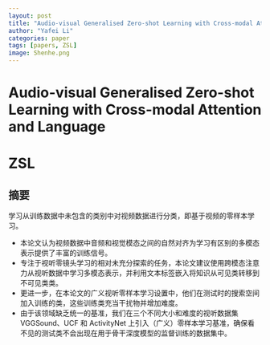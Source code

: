 ```yaml
---
layout: post
title: "Audio-visual Generalised Zero-shot Learning with Cross-modal Attention and Language"
author: "Yafei Li"
categories: paper
tags: [papers, ZSL]
image: Shenhe.png
---
```


# Audio-visual Generalised Zero-shot Learning with Cross-modal Attention and Language
# ZSL

## 摘要
学习从训练数据中未包含的类别中对视频数据进行分类，即基于视频的零样本学习。

* 本论文认为视频数据中音频和视觉模态之间的自然对齐为学习有区别的多模态表示提供了丰富的训练信号。
* 专注于视听零镜头学习的相对未充分探索的任务，本论文建议使用跨模态注意力从视听数据中学习多模态表示，并利用文本标签嵌入将知识从可见类转移到不可见类类。
* 更进一步，在本论文的广义视听零样本学习设置中，他们在测试时的搜索空间加入训练的类，这些训练类充当干扰物并增加难度。
* 由于该领域缺乏统一的基准，我们在三个不同大小和难度的视听数据集 VGGSound、UCF 和 ActivityNet 上引入（广义）零样本学习基准，确保看不见的测试类不会出现在用于骨干深度模型的监督训练的数据集中。


